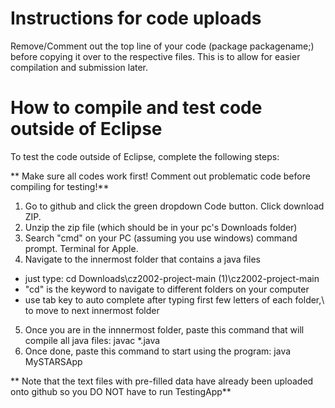 # Instructions for code uploads

Remove/Comment out the top line of your code (package packagename;) before copying it over to the respective files. This is to allow for easier compilation and submission later.

# How to compile and test code outside of Eclipse
To test the code outside of Eclipse, complete the following steps:

** Make sure all codes work first! Comment out problematic code before compiling for testing!**

1. Go to github and click the green dropdown Code button. Click download ZIP. 
2. Unzip the zip file (which should be in your pc's Downloads folder)
3. Search "cmd" on your PC (assuming you use windows) command prompt. Terminal for Apple.
4. Navigate to the innermost folder that contains a java files
- just type: cd Downloads\cz2002-project-main (1)\cz2002-project-main
- "cd" is the keyword to navigate to different folders on your computer 
- use tab key to auto complete after typing first few letters of each folder,\ to move to next innermost folder
5. Once you are in the innnermost folder, paste this command that will compile all java files:
javac *.java
6. Once done, paste this command to start using the program:
java MySTARSApp 

** Note that the text files with pre-filled data have already been uploaded onto github 
so you DO NOT have to run TestingApp**
